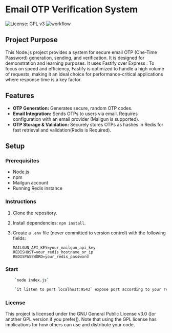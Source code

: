 # Email OTP Verification System

![License: GPL v3](https://img.shields.io/badge/License-GPLv3-blue.svg)
![workflow](https://github.com/github/docs/actions/workflows/main.yml/badge.svg)

## Project Purpose

This Node.js project provides a system for secure email OTP (One-Time Password) generation, sending, and verification. It is designed for demonstration and learning purposes.
It uses Fastify over Express :  To focus on speed and efficiency, Fastify is optimized to handle a high volume of requests, making it an ideal choice for performance-critical applications where response time is a key factor.

## Features

- **OTP Generation:** Generates secure, random OTP codes.
- **Email Integration:** Sends OTPs to users via email. Requires configuration with an email provider (Mailgun is supported).
- **OTP Storage & Validation:** Securely stores OTPs as hashes in Redis for fast retrieval and validation(Redis is Required).

## Setup

### Prerequisites

- Node.js
- npm
- Mailgun account
- Running Redis instance

### Instructions

1. Clone the repository.
2. Install dependencies: `npm install`.
3. Create a `.env` file (never committed to version control) with the following fields:

   ```plaintext
   MAILGUN_API_KEY=your_mailgun_api_key
   REDISHOST=your_redis_hostname_or_ip
   REDISPASSWORD=your_redis_password

### Start  

```bash
    `node index.js`
```

```zsh
    `it listen to port localhost:9543` expose port according to your requirement
```

### License

This project is licensed under the GNU General Public License v3.0 ([or another GPL version if you prefer]). Note that using the GPL license has implications for how others can use and distribute your code.  
